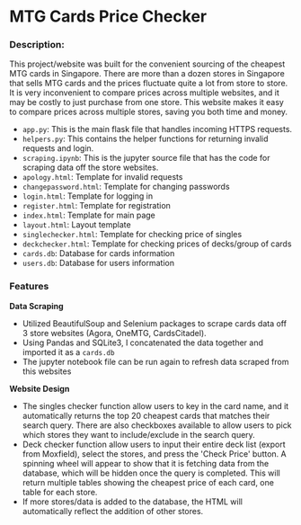 # MTG Cards Price Checker

### Description:
This project/website was built for the convenient sourcing of the cheapest MTG cards in Singapore. There are more than a dozen stores in Singapore that sells MTG cards and the prices fluctuate quite a lot from store to store. It is very inconvenient to compare prices across multiple websites, and it may be costly to just purchase from one store. This website makes it easy to compare prices across multiple stores, saving you both time and money.

- `app.py`: This is the main flask file that handles incoming HTTPS requests.
- `helpers.py`: This contains the helper functions for returning invalid requests and login.
- `scraping.ipynb`: This is the jupyter source file that has the code for scraping data off the store websites.
- `apology.html`: Template for invalid requests
- `changepassword.html`: Template for changing passwords
- `login.html`: Template for logging in
- `register.html`: Template for registration
- `index.html`: Template for main page
- `layout.html`: Layout template
- `singlechecker.html`: Template for checking price of singles
- `deckchecker.html`: Template for checking prices of decks/group of cards
- `cards.db`: Database for cards information
- `users.db`: Database for users information

### Features
<b>Data Scraping</b>
- Utilized BeautifulSoup and Selenium packages to scrape cards data off 3 store websites (Agora, OneMTG, CardsCitadel).
- Using Pandas and SQLite3, I concatenated the data together and imported it as a `cards.db`
- The jupyter notebook file can be run again to refresh data scraped from this websites

<b>Website Design</b>
- The singles checker function allow users to key in the card name, and it automatically returns the top 20 cheapest cards that matches their search query. There are also checkboxes available to allow users to pick which stores they want to include/exclude in the search query.
- Deck checker function allow users to input their entire deck list (export from Moxfield), select the stores, and press the 'Check Price' button. A spinning wheel will appear to show that it is fetching data from the database, which will be hidden once the query is completed. This will return multiple tables showing the cheapest price of each card, one table for each store.
- If more stores/data is added to the database, the HTML will automatically reflect the addition of other stores.